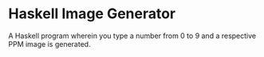 # Haskell Image Generator
 A Haskell program wherein you type a number from
0 to 9 and a respective PPM image is generated.
